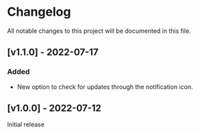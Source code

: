 # Changelog

All notable changes to this project will be documented in this file.

## [v1.1.0] - 2022-07-17

### Added

- New option to check for updates through the notification icon.

## [v1.0.0] - 2022-07-12

Initial release
